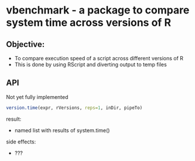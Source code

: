 # vbenchmark - a package to compare system time across versions of R


## Objective:

* To compare execution speed of a script across different versions of R
* This is done by using RScript and diverting output to temp files


## API

Not yet fully implemented

```r
version.time(expr, rVersions, reps=1, inDir, pipeTo)
```

result:

- named list with results of system.time()

side effects: 

- ???
